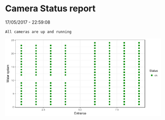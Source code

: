 Camera Status report
================
17/05/2017 - 22:59:08

    All cameras are up and running

![](camreport_files/figure-markdown_github/unnamed-chunk-2-1.png)
